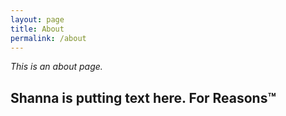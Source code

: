 ```yaml
---
layout: page
title: About
permalink: /about
---
```


*This is an about page.*

## Shanna is putting text here. For Reasons™️
